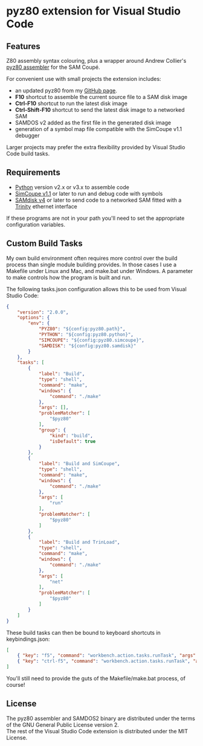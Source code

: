 # pyz80 extension for Visual Studio Code

## Features

Z80 assembly syntax colouring, plus a wrapper around Andrew Collier's [pyz80 assembler](https://sourceforge.net/projects/pyz80/) for the SAM Coupé.

For convenient use with small projects the extension includes:

* an updated pyz80 from my [GitHub page](https://github.com/simonowen/pyz80).
* **F10** shortcut to assemble the current source file to a SAM disk image
* **Ctrl-F10** shortcut to run the latest disk image
* **Ctrl-Shift-F10** shortcut to send the latest disk image to a networked SAM
* SAMDOS v2 added as the first file in the generated disk image
* generation of a symbol map file compatible with the SimCoupe v1.1 debugger

Larger projects may prefer the extra flexibility provided by Visual Studio Code build tasks.  

## Requirements

* [Python](https://www.python.org/downloads/) version v2.x or v3.x to assemble code
* [SimCoupe v1.1](https://github.com/simonowen/simcoupe/releases) or later to run and debug code with symbols
* [SAMdisk v4](https://github.com/simonowen/samdisk) or later to send code to a networked SAM fitted with a [Trinity](https://www.samcoupe.com/hardtrin.htm) ethernet interface

If these programs are not in your path you'll need to set the appropriate configuration variables.

## Custom Build Tasks

My own build environment often requires more control over the build process than single module building provides. In those cases I use a Makefile under Linux and Mac, and make.bat under Windows. A parameter to make controls how the program is built and run.

The following tasks.json configuration allows this to be used from Visual Studio Code:

```json
{
    "version": "2.0.0",
    "options": {
        "env": {
            "PYZ80": "${config:pyz80.path}",
            "PYTHON": "${config:pyz80.python}",
            "SIMCOUPE": "${config:pyz80.simcoupe}",
            "SAMDISK": "${config:pyz80.samdisk}"
        }
    },
    "tasks": [
        {
            "label": "Build",
            "type": "shell",
            "command": "make",
            "windows": {
                "command": "./make"
            },
            "args": [],
            "problemMatcher": [
                "$pyz80"
            ],
            "group": {
                "kind": "build",
                "isDefault": true
            }
        },
        {
            "label": "Build and SimCoupe",
            "type": "shell",
            "command": "make",
            "windows": {
                "command": "./make"
            },
            "args": [
                "run"
            ],
            "problemMatcher": [
                "$pyz80"
            ]
        },
        {
            "label": "Build and TrinLoad",
            "type": "shell",
            "command": "make",
            "windows": {
                "command": "./make"
            },
            "args": [
                "net"
            ],
            "problemMatcher": [
                "$pyz80"
            ]
        }
    ]
}
```

These build tasks can then be bound to keyboard shortcuts in keybindings.json:

```json
[
    { "key": "f5", "command": "workbench.action.tasks.runTask", "args": "Build and SimCoupe", "when": "editorLangId == pyz80" },
    { "key": "ctrl-f5", "command": "workbench.action.tasks.runTask", "args": "Build and TrinLoad", "when": "editorLangId == pyz80" }
]
```

You'll still need to provide the guts of the Makefile/make.bat process, of course!

## License

The pyz80 assembler and SAMDOS2 binary are distributed under the terms of the GNU General Public License version 2.  
The rest of the Visual Studio Code extension is distributed under the MIT License.
